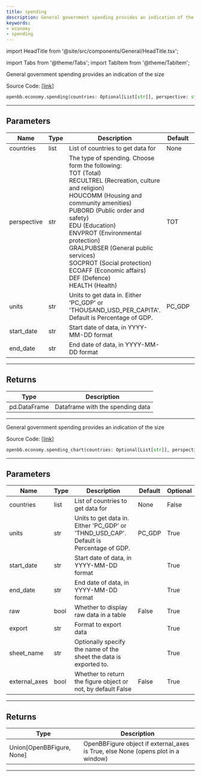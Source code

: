 ```yaml
---
title: spending
description: General government spending provides an indication of the size
keywords:
- economy
- spending
---
```


import HeadTitle from '@site/src/components/General/HeadTitle.tsx';

<HeadTitle title="economy.spending - Reference | OpenBB SDK Docs" />

import Tabs from '@theme/Tabs';
import TabItem from '@theme/TabItem';

<Tabs>
<TabItem value="model" label="Model" default>

General government spending provides an indication of the size

Source Code: [[link](https://github.com/OpenBB-finance/OpenBBTerminal/tree/main/openbb_terminal/economy/oecd_model.py#L1091)]

```python wordwrap
openbb.economy.spending(countries: Optional[List[str]], perspective: str = "TOT", units: str = "PC_GDP", start_date: Any = "", end_date: Any = "")
```

---

## Parameters

| Name | Type | Description | Default | Optional |
| ---- | ---- | ----------- | ------- | -------- |
| countries | list | List of countries to get data for | None | False |
| perspective | str | The type of spending. Choose form the following:<br/>    TOT (Total)<br/>    RECULTREL (Recreation, culture and religion)<br/>    HOUCOMM (Housing and community amenities)<br/>    PUBORD (Public order and safety)<br/>    EDU (Education)<br/>    ENVPROT (Environmental protection)<br/>    GRALPUBSER (General public services)<br/>    SOCPROT (Social protection)<br/>    ECOAFF (Economic affairs)<br/>    DEF (Defence)<br/>    HEALTH (Health) | TOT | True |
| units | str | Units to get data in. Either 'PC_GDP' or 'THOUSAND_USD_PER_CAPITA'.<br/>Default is Percentage of GDP. | PC_GDP | True |
| start_date | str | Start date of data, in YYYY-MM-DD format |  | True |
| end_date | str | End date of data, in YYYY-MM-DD format |  | True |


---

## Returns

| Type | Description |
| ---- | ----------- |
| pd.DataFrame | Dataframe with the spending data |
---



</TabItem>
<TabItem value="view" label="Chart">

General government spending provides an indication of the size

Source Code: [[link](https://github.com/OpenBB-finance/OpenBBTerminal/tree/main/openbb_terminal/economy/oecd_view.py#L634)]

```python wordwrap
openbb.economy.spending_chart(countries: Optional[List[str]], perspective: str = "TOT", units: str = "PC_GDP", start_date: str = "", end_date: str = "", raw: bool = False, export: str = "", sheet_name: str = "", external_axes: bool = False)
```

---

## Parameters

| Name | Type | Description | Default | Optional |
| ---- | ---- | ----------- | ------- | -------- |
| countries | list | List of countries to get data for | None | False |
| units | str | Units to get data in. Either 'PC_GDP' or 'THND_USD_CAP'.<br/>Default is Percentage of GDP. | PC_GDP | True |
| start_date | str | Start date of data, in YYYY-MM-DD format |  | True |
| end_date | str | End date of data, in YYYY-MM-DD format |  | True |
| raw | bool | Whether to display raw data in a table | False | True |
| export | str | Format to export data |  | True |
| sheet_name | str | Optionally specify the name of the sheet the data is exported to. |  | True |
| external_axes | bool | Whether to return the figure object or not, by default False | False | True |


---

## Returns

| Type | Description |
| ---- | ----------- |
| Union[OpenBBFigure, None] | OpenBBFigure object if external_axes is True, else None (opens plot in a window) |
---



</TabItem>
</Tabs>